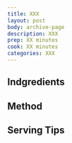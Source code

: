 ```yaml
---
title: XXX
layout: post
body: archive-page
description: XXX
prep: XX minutes
cook: XX minutes
categories: XXX
---
```


## Indgredients

## Method

## Serving Tips